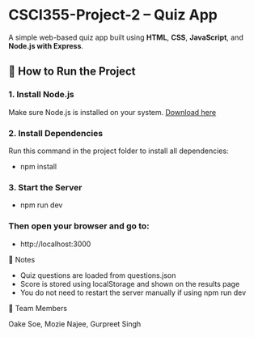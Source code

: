 # CSCI355-Project-2 – Quiz App

A simple web-based quiz app built using **HTML**, **CSS**, **JavaScript**, and **Node.js with Express**.

## 🚀 How to Run the Project

### 1. Install Node.js  
Make sure Node.js is installed on your system. [Download here](https://nodejs.org/)

### 2. Install Dependencies  
Run this command in the project folder to install all dependencies:

- npm install


### 3. Start the Server
- npm run dev

### Then open your browser and go to:
- http://localhost:3000


📌 Notes

- Quiz questions are loaded from questions.json
- Score is stored using localStorage and shown on the results page
- You do not need to restart the server manually if using npm run dev


👥 Team Members

Oake Soe, Mozie Najee, Gurpreet Singh

